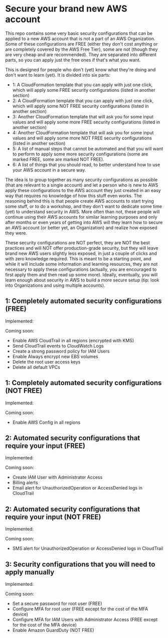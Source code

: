 # Secure your brand new AWS account

This repo contains some very basic security configurations that can be applied to a new AWS account that is not a part of an AWS Organization. Some of these configurations are FREE (either they don't cost anything or are completely covered by the AWS Free Tier), some are not (though they are very cheap and are recommended). They are separated into different parts, so you can apply just the free ones if that's what you want.

This is designed for people who don't (yet) know what they're doing and don't want to learn (yet).
It is divided into six parts:
- 1: A CloudFormation template that you can apply with just one click, which will apply some FREE security configurations (listed in another section)
- 2: A CloudFormation template that you can apply with just one click, which will apply some NOT FREE security configurations (listed in another section)
- 3: Another CloudFormation template that will ask you for some input values and will apply some more FREE security configurations (listed in another section)
- 4: Another CloudFormation template that will ask you for some input values and will apply some more NOT FREE security configurations (listed in another section)
- 5: A list of manual steps that cannot be automated and that you will want to perform to apply some more security configurations (some are marked FREE, some are marked NOT FREE).
- 6: A list of things that you should read, to better understand how to use your AWS account in a secure way.

The idea is to group together as many security configurations as possible (that are relevant to a single account) and let a person who is new to AWS apply these configurations to the AWS account they just created in an easy way that requires no knowledge of how this stuff even works.
The reasoning behind this is that people create AWS accounts to start trying some stuff, or to do a workshop, and they don't want to dedicate some time (yet) to understand security in AWS. More often than not, these people will continue using their AWS accounts for similar learning purposes and only after months or even years of getting into AWS will they learn how to secure an AWS account (or better yet, an Organization) and realize how exposed they were.

These security configurations are NOT perfect, they are NOT the best practices and will NOT offer production-grade security, but they will leave brand new AWS users slightly less exposed, in just a couple of clicks and with zero knowledge required. This is meant to be a starting point, and while it will include some information and learning resources, they are not necessary to apply these configurations (actually, you are encouraged to first apply them and then read up some more). Ideally, eventually, you will learn enough about security in AWS to build a more secure setup (tip: look into Organizations and using multiple accounts).

## 1: Completely automated security configurations (FREE)

Implemented:

Coming soon:
- Enable AWS CloudTrail in all regions (encrypted with KMS)
- Send CloudTrail events to CloudWatch Logs
- Create a strong password policy for IAM Users
- Enable Always encrypt new EBS volumes
- Delete the root user access keys
- Delete all default VPCs

## 1: Completely automated security configurations (NOT FREE)

Implemented:

Coming soon:
- Enable AWS Config in all regions

## 2: Automated security configurations that require your input (FREE)

Implemented:

Coming soon:
- Create IAM User with Administrator Access
- Billing alerts
- Email alert for UnauthorizedOperation or AccessDenied logs in CloudTrail

## 2: Automated security configurations that require your input (NOT FREE)

Implemented:

Coming soon:
- SMS alert for UnauthorizedOperation or AccessDenied logs in CloudTrail

## 3: Security configurations that you will need to apply manually

Implemented:

Coming soon:
- Set a secure password for root user (FREE)
- Configure MFA for root user (FREE except for the cost of the MFA device)
- Configure MFA for IAM Users with Administrator Access (FREE except for the cost of the MFA device)
- Enable Amazon GuardDuty (NOT FREE)
